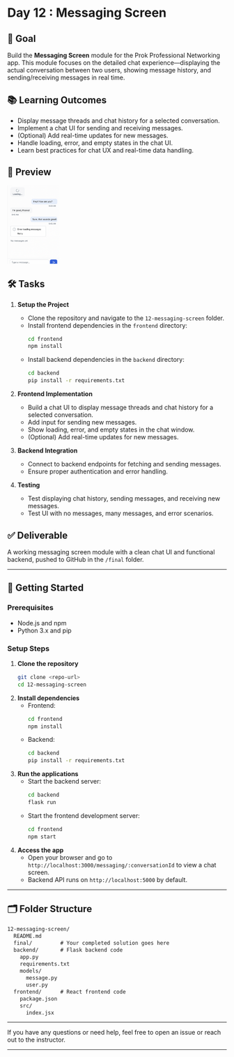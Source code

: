 # Day 12 : Messaging Screen

## 🎯 Goal

Build the **Messaging Screen** module for the Prok Professional Networking app. This module focuses on the detailed chat experience—displaying the actual conversation between two users, showing message history, and sending/receiving messages in real time.

## 📚 Learning Outcomes

- Display message threads and chat history for a selected conversation.
- Implement a chat UI for sending and receiving messages.
- (Optional) Add real-time updates for new messages.
- Handle loading, error, and empty states in the chat UI.
- Learn best practices for chat UX and real-time data handling.

## 📸 Preview

<img src="messaging-screen.png" alt="Messaging Screen" width="120"/>

## 🛠️ Tasks

1. **Setup the Project**

   - Clone the repository and navigate to the `12-messaging-screen` folder.
   - Install frontend dependencies in the `frontend` directory:
     ```bash
     cd frontend
     npm install
     ```
   - Install backend dependencies in the `backend` directory:
     ```bash
     cd backend
     pip install -r requirements.txt
     ```

2. **Frontend Implementation**

   - Build a chat UI to display message threads and chat history for a selected conversation.
   - Add input for sending new messages.
   - Show loading, error, and empty states in the chat window.
   - (Optional) Add real-time updates for new messages.

3. **Backend Integration**

   - Connect to backend endpoints for fetching and sending messages.
   - Ensure proper authentication and error handling.

4. **Testing**
   - Test displaying chat history, sending messages, and receiving new messages.
   - Test UI with no messages, many messages, and error scenarios.

## ✅ Deliverable

A working messaging screen module with a clean chat UI and functional backend, pushed to GitHub in the `/final` folder.

---

## 🚀 Getting Started

### Prerequisites

- Node.js and npm
- Python 3.x and pip

### Setup Steps

1. **Clone the repository**
   ```bash
   git clone <repo-url>
   cd 12-messaging-screen
   ```
2. **Install dependencies**
   - Frontend:
     ```bash
     cd frontend
     npm install
     ```
   - Backend:
     ```bash
     cd backend
     pip install -r requirements.txt
     ```
3. **Run the applications**
   - Start the backend server:
     ```bash
     cd backend
     flask run
     ```
   - Start the frontend development server:
     ```bash
     cd frontend
     npm start
     ```
4. **Access the app**
   - Open your browser and go to `http://localhost:3000/messaging/:conversationId` to view a chat screen.
   - Backend API runs on `http://localhost:5000` by default.

---

## 🗂️ Folder Structure

```
12-messaging-screen/
  README.md
  final/         # Your completed solution goes here
  backend/       # Flask backend code
    app.py
    requirements.txt
    models/
      message.py
      user.py
  frontend/      # React frontend code
    package.json
    src/
      index.jsx
```

---

If you have any questions or need help, feel free to open an issue or reach out to the instructor.

---
